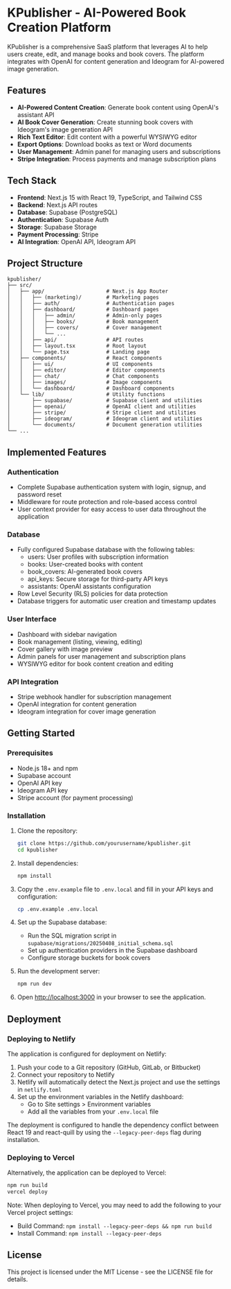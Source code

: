 # KPublisher - AI-Powered Book Creation Platform

KPublisher is a comprehensive SaaS platform that leverages AI to help users create, edit, and manage books and book covers. The platform integrates with OpenAI for content generation and Ideogram for AI-powered image generation.

## Features

- **AI-Powered Content Creation**: Generate book content using OpenAI's assistant API
- **AI Book Cover Generation**: Create stunning book covers with Ideogram's image generation API
- **Rich Text Editor**: Edit content with a powerful WYSIWYG editor
- **Export Options**: Download books as text or Word documents
- **User Management**: Admin panel for managing users and subscriptions
- **Stripe Integration**: Process payments and manage subscription plans

## Tech Stack

- **Frontend**: Next.js 15 with React 19, TypeScript, and Tailwind CSS
- **Backend**: Next.js API routes
- **Database**: Supabase (PostgreSQL)
- **Authentication**: Supabase Auth
- **Storage**: Supabase Storage
- **Payment Processing**: Stripe
- **AI Integration**: OpenAI API, Ideogram API

## Project Structure

```
kpublisher/
├── src/
│   ├── app/                    # Next.js App Router
│   │   ├── (marketing)/        # Marketing pages
│   │   ├── auth/               # Authentication pages
│   │   ├── dashboard/          # Dashboard pages
│   │   │   ├── admin/          # Admin-only pages
│   │   │   ├── books/          # Book management
│   │   │   ├── covers/         # Cover management
│   │   │   └── ...
│   │   ├── api/                # API routes
│   │   ├── layout.tsx          # Root layout
│   │   └── page.tsx            # Landing page
│   ├── components/             # React components
│   │   ├── ui/                 # UI components
│   │   ├── editor/             # Editor components
│   │   ├── chat/               # Chat components
│   │   ├── images/             # Image components
│   │   └── dashboard/          # Dashboard components
│   └── lib/                    # Utility functions
│       ├── supabase/           # Supabase client and utilities
│       ├── openai/             # OpenAI client and utilities
│       ├── stripe/             # Stripe client and utilities
│       ├── ideogram/           # Ideogram client and utilities
│       └── documents/          # Document generation utilities
└── ...
```

## Implemented Features

### Authentication
- Complete Supabase authentication system with login, signup, and password reset
- Middleware for route protection and role-based access control
- User context provider for easy access to user data throughout the application

### Database
- Fully configured Supabase database with the following tables:
  - users: User profiles with subscription information
  - books: User-created books with content
  - book_covers: AI-generated book covers
  - api_keys: Secure storage for third-party API keys
  - assistants: OpenAI assistants configuration
- Row Level Security (RLS) policies for data protection
- Database triggers for automatic user creation and timestamp updates

### User Interface
- Dashboard with sidebar navigation
- Book management (listing, viewing, editing)
- Cover gallery with image preview
- Admin panels for user management and subscription plans
- WYSIWYG editor for book content creation and editing

### API Integration
- Stripe webhook handler for subscription management
- OpenAI integration for content generation
- Ideogram integration for cover image generation

## Getting Started

### Prerequisites

- Node.js 18+ and npm
- Supabase account
- OpenAI API key
- Ideogram API key
- Stripe account (for payment processing)

### Installation

1. Clone the repository:
   ```bash
   git clone https://github.com/yourusername/kpublisher.git
   cd kpublisher
   ```

2. Install dependencies:
   ```bash
   npm install
   ```

3. Copy the `.env.example` file to `.env.local` and fill in your API keys and configuration:
   ```bash
   cp .env.example .env.local
   ```

4. Set up the Supabase database:
   - Run the SQL migration script in `supabase/migrations/20250408_initial_schema.sql`
   - Set up authentication providers in the Supabase dashboard
   - Configure storage buckets for book covers

5. Run the development server:
   ```bash
   npm run dev
   ```

6. Open [http://localhost:3000](http://localhost:3000) in your browser to see the application.

## Deployment

### Deploying to Netlify

The application is configured for deployment on Netlify:

1. Push your code to a Git repository (GitHub, GitLab, or Bitbucket)
2. Connect your repository to Netlify
3. Netlify will automatically detect the Next.js project and use the settings in `netlify.toml`
4. Set up the environment variables in the Netlify dashboard:
   - Go to Site settings > Environment variables
   - Add all the variables from your `.env.local` file

The deployment is configured to handle the dependency conflict between React 19 and react-quill by using the `--legacy-peer-deps` flag during installation.

### Deploying to Vercel

Alternatively, the application can be deployed to Vercel:

```bash
npm run build
vercel deploy
```

Note: When deploying to Vercel, you may need to add the following to your Vercel project settings:
- Build Command: `npm install --legacy-peer-deps && npm run build`
- Install Command: `npm install --legacy-peer-deps`

## License

This project is licensed under the MIT License - see the LICENSE file for details.
